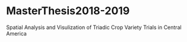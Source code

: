 # MasterThesis2018-2019
Spatial Analysis and Visulization of Triadic Crop Variety Trials in Central America
